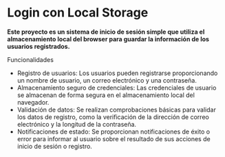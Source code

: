 # Login con Local Storage
**Este proyecto es un sistema de inicio de sesión simple que utiliza el almacenamiento local del browser para guardar la información de los usuarios registrados.**

Funcionalidades
* Registro de usuarios: Los usuarios pueden registrarse proporcionando un nombre de usuario, un correo electrónico y una contraseña.
* Almacenamiento seguro de credenciales: Las credenciales de usuario se almacenan de forma segura en el almacenamiento local del navegador.
* Validación de datos: Se realizan comprobaciones básicas para validar los datos de registro, como la verificación de la dirección de correo electrónico y la longitud de la contraseña.
* Notificaciones de estado: Se proporcionan notificaciones de éxito o error para informar al usuario sobre el resultado de sus acciones de inicio de sesión o registro.
